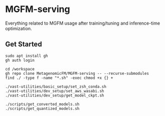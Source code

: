 # MGFM-serving

Everything related to MGFM usage after training/tuning and inference-time optimization.

## Get Started

```shell
sudo apt install gh
gh auth login
```

```shell
cd /workspace
gh repo clone MetagenomicFM/MGFM-serving -- --recurse-submodules
find ./ -type f -name "*.sh" -exec chmod +x {} +
```

```shell
./vast-utilities/basic_setup/set_zsh_conda.sh
./vast-utilities/dev_setup/set_aws_wasabi.sh
./vast-utilities/dev_setup/get_model_ckpt.sh
```

```shell
./scripts/get_converted_models.sh
./scripts/get_quantized_models.sh
```
